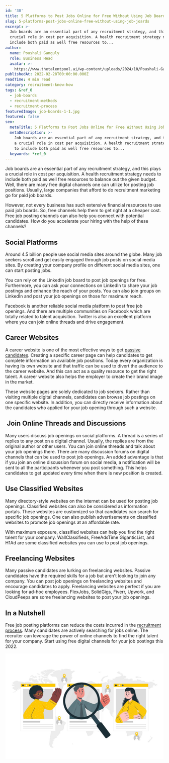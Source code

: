 ```yaml
---
id: '30'
title: 5 Platforms to Post Jobs Online for Free Without Using Job Boards
slug: 5-platforms-post-jobs-online-free-without-using-job-joards
excerpt: >-
  Job boards are an essential part of any recruitment strategy, and this plays a
  crucial role in cost per acquisition. A health recruitment strategy needs to
  include both paid as well free resources to...
author:
  name: Poushali Ganguly
  role: Business Head
  avatar: >-
    https://www.thetalentpool.ai/wp-content/uploads/2024/10/Poushali-Gangulyimage.webp
publishedAt: 2022-02-28T00:00:00.000Z
readTime: 4 min read
category: recruitment-know-how
tags: &ref_0
  - job-boards
  - recruitment-methods
  - recruitment-process
featuredImage: job-boards-1-1.jpg
featured: false
seo:
  metaTitle: 5 Platforms to Post Jobs Online for Free Without Using Job Boards
  metaDescription: >-
    Job boards are an essential part of any recruitment strategy, and this plays
    a crucial role in cost per acquisition. A health recruitment strategy needs
    to include both paid as well free resources to...
  keywords: *ref_0
---
```


Job boards are an essential part of any recruitment strategy, and this plays a crucial role in cost per acquisition. A health recruitment strategy needs to include both paid as well free resources to balance out the given budget. Well, there are many free digital channels one can utilize for posting job positions. Usually, large companies that afford to do recruitment marketing go for paid job boards.

<!--more-->

However, not every business has such extensive financial resources to use paid job boards. So, free channels help them to get right at a cheaper cost. Free job posting channels can also help you connect with potential candidates. How do you accelerate your hiring with the help of these channels?

## **Social Platforms**

Around 4.5 billion people use social media sites around the globe. Many job seekers scroll and get easily engaged through job posts on social media sites. By creating your company profile on different social media sites, one can start posting jobs.

You can rely on the LinkedIn job board to post job openings for free. Furthermore, you can ask your connections on LinkedIn to share your job postings and enhance the reach of your posts. You can also join groups on LinkedIn and post your job openings on those for maximum reach.

Facebook is another reliable social media platform to post free job openings. And there are multiple communities on Facebook which are totally related to talent acquisition. Twitter is also an excellent platform where you can join online threads and drive engagement.

## **Career Websites**

A career website is one of the most effective ways to get [passive candidates](https://www.thetalentpool.ai/blogs/sourcing-passive-candidates-techniques-that-work/). Creating a specific career page can help candidates to get complete information on available job positions. Today every organization is having its own website and that traffic can be used to divert the audience to the career website. And this can act as a quality resource to get the right talent. A career website also helps the employer to create their brand image in the market.

These website pages are solely dedicated to job seekers. Rather than visiting multiple digital channels, candidates can browse job postings on one specific website. In addition, you can directly receive information about the candidates who applied for your job opening through such a website.

##  **Join Online Threads and Discussions**

Many users discuss job openings on social platforms. A thread is a series of replies to any post on a digital channel. Usually, the replies are from the original author or other users. You can join online threads and talk about your job openings there. There are many discussion forums on digital channels that can be used to post job openings. An added advantage is that if you join an online discussion forum on social media, a notification will be sent to all the participants whenever you post something. This helps candidates to get updated every time when there is new position is created.

## **Use Classified Websites**

Many directory-style websites on the internet can be used for posting job openings. Classified websites can also be considered as information portals. These websites are customized so that candidates can search for specific job openings. One can also publish advertisements on classified websites to promote job openings at an affordable rate.

With maximum exposure, classified websites can help you find the right talent for your company. WallClassifieds, FreeAdsTime GiganticList, and H1Ad are some classified websites you can use to post job openings.

## **Freelancing Websites**

Many passive candidates are lurking on freelancing websites. Passive candidates have the required skills for a job but aren’t looking to join any company. You can post job openings on freelancing websites and encourage candidates to apply. Freelancing websites are perfect if you are looking for ad-hoc employees. FlexJobs, SolidGigs, Fiverr, Upwork, and CloudPeeps are some freelancing websites to post your job openings.

## **In a Nutshell**

Free job posting platforms can reduce the costs incurred in the [recruitment process](https://www.thetalentpool.ai/). Many candidates are actively searching for jobs online. The recruiter can leverage the power of online channels to find the right talent for your company. Start using free digital channels for your job postings this 2022.

![job-boards](images/job-boards-1-1-1024x683.jpg)
